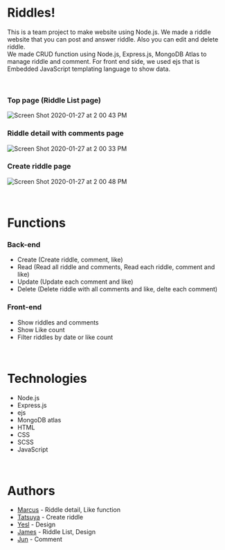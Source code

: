 # Riddles!
This is a team project to make website using Node.js. We made a riddle website that you can post and answer riddle. Also you can edit and delete riddle.  
We made CRUD function using Node.js, Express.js, MongoDB Atlas to manage riddle and comment. For front end side, we used ejs that is Embedded JavaScript templating language to show data.

<br/>

### Top page (Riddle List page)
![Screen Shot 2020-01-27 at 2 00 43 PM](https://user-images.githubusercontent.com/43656115/73217811-803bbb80-410d-11ea-8d68-380915eceeb3.png)

### Riddle detail with comments page
![Screen Shot 2020-01-27 at 2 00 33 PM](https://user-images.githubusercontent.com/43656115/73217809-7fa32500-410d-11ea-95b0-4bc5082bb634.png)

### Create riddle page
![Screen Shot 2020-01-27 at 2 00 48 PM](https://user-images.githubusercontent.com/43656115/73217812-803bbb80-410d-11ea-91ef-d23465e7ea47.png)

<br/>

# Functions
### Back-end
- Create (Create riddle, comment, like)
- Read (Read all riddle and comments, Read each riddle, comment and like)
- Update (Update each comment and like)
- Delete (Delete riddle with all comments and like, delte each comment)

### Front-end
- Show riddles and comments
- Show Like count
- Filter riddles by date or like count

<br/>

# Technologies
- Node.js
- Express.js
- ejs
- MongoDB atlas
- HTML
- CSS
- SCSS
- JavaScript

<br/>

# Authors
- [Marcus](https://github.com/naoyama88) - Riddle detail, Like function
- [Tatsuya](https://github.com/tatsuya167) - Create riddle
- [Yesl](https://github.com/Yesl92) - Design
- [James](https://github.com/ChingPingYang) - Riddle List, Design
- [Jun](https://github.com/eastend-street) - Comment 
